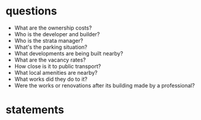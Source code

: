 # questions
-   What are the ownership costs?
-   Who is the developer and builder?
-   Who is the strata manager?
-   What's the parking situation?
-   What developments are being built nearby?
-   What are the vacancy rates?
-   How close is it to public transport?
-   What local amenities are nearby?
-   What works did they do to it?
-   Were the works or renovations after its building made by a professional?

# statements